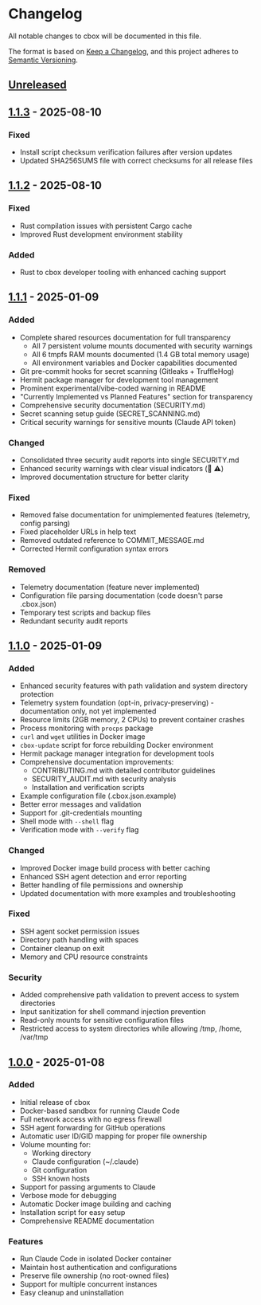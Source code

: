 # Changelog

All notable changes to cbox will be documented in this file.

The format is based on [Keep a Changelog](https://keepachangelog.com/en/1.0.0/),
and this project adheres to [Semantic Versioning](https://semver.org/spec/v2.0.0.html).

## [Unreleased]

## [1.1.3] - 2025-08-10

### Fixed
- Install script checksum verification failures after version updates
- Updated SHA256SUMS file with correct checksums for all release files

## [1.1.2] - 2025-08-10

### Fixed
- Rust compilation issues with persistent Cargo cache
- Improved Rust development environment stability

### Added
- Rust to cbox developer tooling with enhanced caching support

## [1.1.1] - 2025-01-09

### Added
- Complete shared resources documentation for full transparency
  - All 7 persistent volume mounts documented with security warnings
  - All 6 tmpfs RAM mounts documented (1.4 GB total memory usage)
  - All environment variables and Docker capabilities documented
- Git pre-commit hooks for secret scanning (Gitleaks + TruffleHog)
- Hermit package manager for development tool management
- Prominent experimental/vibe-coded warning in README
- "Currently Implemented vs Planned Features" section for transparency
- Comprehensive security documentation (SECURITY.md)
- Secret scanning setup guide (SECRET_SCANNING.md)
- Critical security warnings for sensitive mounts (Claude API token)

### Changed
- Consolidated three security audit reports into single SECURITY.md
- Enhanced security warnings with clear visual indicators (🔴 ⚠️)
- Improved documentation structure for better clarity

### Fixed
- Removed false documentation for unimplemented features (telemetry, config parsing)
- Fixed placeholder URLs in help text
- Removed outdated reference to COMMIT_MESSAGE.md
- Corrected Hermit configuration syntax errors

### Removed
- Telemetry documentation (feature never implemented)
- Configuration file parsing documentation (code doesn't parse .cbox.json)
- Temporary test scripts and backup files
- Redundant security audit reports

## [1.1.0] - 2025-01-09

### Added
- Enhanced security features with path validation and system directory protection
- Telemetry system foundation (opt-in, privacy-preserving) - documentation only, not yet implemented
- Resource limits (2GB memory, 2 CPUs) to prevent container crashes
- Process monitoring with `procps` package
- `curl` and `wget` utilities in Docker image
- `cbox-update` script for force rebuilding Docker environment
- Hermit package manager integration for development tools
- Comprehensive documentation improvements:
  - CONTRIBUTING.md with detailed contributor guidelines
  - SECURITY_AUDIT.md with security analysis
  - Installation and verification scripts
- Example configuration file (.cbox.json.example)
- Better error messages and validation
- Support for .git-credentials mounting
- Shell mode with `--shell` flag
- Verification mode with `--verify` flag

### Changed
- Improved Docker image build process with better caching
- Enhanced SSH agent detection and error reporting
- Better handling of file permissions and ownership
- Updated documentation with more examples and troubleshooting

### Fixed
- SSH agent socket permission issues
- Directory path handling with spaces
- Container cleanup on exit
- Memory and CPU resource constraints

### Security
- Added comprehensive path validation to prevent access to system directories
- Input sanitization for shell command injection prevention
- Read-only mounts for sensitive configuration files
- Restricted access to system directories while allowing /tmp, /home, /var/tmp

## [1.0.0] - 2025-01-08

### Added
- Initial release of cbox
- Docker-based sandbox for running Claude Code
- Full network access with no egress firewall
- SSH agent forwarding for GitHub operations
- Automatic user ID/GID mapping for proper file ownership
- Volume mounting for:
  - Working directory
  - Claude configuration (~/.claude)
  - Git configuration
  - SSH known hosts
- Support for passing arguments to Claude
- Verbose mode for debugging
- Automatic Docker image building and caching
- Installation script for easy setup
- Comprehensive README documentation

### Features
- Run Claude Code in isolated Docker container
- Maintain host authentication and configurations
- Preserve file ownership (no root-owned files)
- Support for multiple concurrent instances
- Easy cleanup and uninstallation

[Unreleased]: https://github.com/bradleydwyer/cbox/compare/v1.1.3...HEAD
[1.1.3]: https://github.com/bradleydwyer/cbox/compare/v1.1.2...v1.1.3
[1.1.2]: https://github.com/bradleydwyer/cbox/compare/v1.1.1...v1.1.2
[1.1.1]: https://github.com/bradleydwyer/cbox/compare/v1.1.0...v1.1.1
[1.1.0]: https://github.com/bradleydwyer/cbox/compare/v1.0.0...v1.1.0
[1.0.0]: https://github.com/bradleydwyer/cbox/releases/tag/v1.0.0